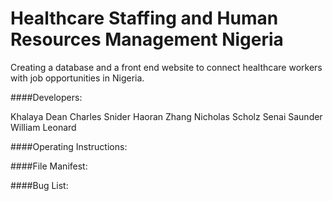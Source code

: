 # Healthcare Staffing and Human Resources Management Nigeria

Creating a database and a front end website to connect healthcare workers with job opportunities in Nigeria.

####Developers:

Khalaya Dean
Charles Snider
Haoran Zhang
Nicholas Scholz
Senai Saunder
William Leonard

####Operating Instructions:

####File Manifest:

####Bug List: 
